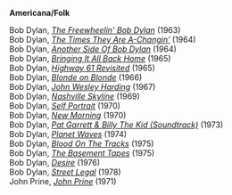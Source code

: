 **Americana/Folk**

Bob Dylan, <a href="tidal://album/16807175" target="_blank">*The Freewheelin' Bob Dylan*</a> (1963)  
Bob Dylan, <a href="tidal://album/14230280" target="_blank">*The Times They Are A-Changin'*</a> (1964)  
Bob Dylan, <a href="tidal://album/14297761" target="_blank">*Another Side Of Bob Dylan*</a> (1964)  
Bob Dylan, <a href="tidal://album/11344854" target="_blank">*Bringing It All Back Home*</a> (1965)  
Bob Dylan, <a href="tidal://album/11343637" target="_blank">*Highway 61 Revisited*</a> (1965)  
Bob Dylan, <a href="tidal://album/14221358" target="_blank">*Blonde on Blonde*</a> (1966)  
Bob Dylan, <a href="tidal://album/14290344" target="_blank">*John Wesley Harding*</a> (1967)  
Bob Dylan, <a href="tidal://album/14234183" target="_blank">*Nashville Skyline*</a> (1969)  
Bob Dylan, <a href="tidal://album/22781313" target="_blank">*Self Portrait*</a> (1970)  
Bob Dylan, <a href="tidal://album/16833907" target="_blank">*New Morning*</a> (1970)  
Bob Dylan, <a href="tidal://album/22781338" target="_blank">*Pat Garrett & Billy The Kid (Soundtrack)*</a> (1973)  
Bob Dylan, <a href="tidal://album/14290154" target="_blank">*Planet Waves*</a> (1974)  
Bob Dylan, <a href="tidal://album/14219094" target="_blank">*Blood On The Tracks*</a> (1975)  
Bob Dylan, <a href="tidal://album/2411510" target="_blank">*The Basement Tapes*</a> (1975)  
Bob Dylan, <a href="tidal://album/14234194" target="_blank">*Desire*</a> (1976)  
Bob Dylan, <a href="tidal://album/22781359" target="_blank">*Street Legal*</a> (1978)  
John Prine, <a href="tidal://album/68670074" target="_blank">*John Prine*</a> (1971)  
